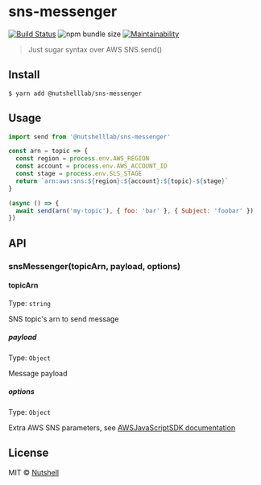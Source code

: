 # sns-messenger
[![Build Status](https://travis-ci.org/nutshell-lab/sns-messenger.svg?branch=master)](https://travis-ci.org/nutshell-lab/sns-messenger) ![npm bundle size](https://img.shields.io/bundlephobia/min/@nutshelllab/sns-messenger.svg) [![Maintainability](https://api.codeclimate.com/v1/badges/10d58a30e59d0062f915/maintainability)](https://codeclimate.com/github/nutshell-lab/sns-messenger/maintainability)

> Just sugar syntax over AWS SNS.send()


## Install

```
$ yarn add @nutshelllab/sns-messenger
```


## Usage

```js
import send from '@nutshelllab/sns-messenger'

const arn = topic => {
  const region = process.env.AWS_REGION
  const account = process.env.AWS_ACCOUNT_ID
  const stage = process.env.SLS_STAGE
  return `arn:aws:sns:${region}:${account}:${topic}-${stage}`
}

(async () => {
  await send(arn('my-topic'), { foo: 'bar' }, { Subject: 'foobar' })
})
```


## API

### snsMessenger(topicArn, payload, options)

#### topicArn

Type: `string`

SNS topic's arn to send message

##### payload

Type: `Object`

Message payload

##### options

Type: `Object`

Extra AWS SNS parameters, see [AWSJavaScriptSDK documentation](https://docs.aws.amazon.com/AWSJavaScriptSDK/latest/AWS/SNS.html#publish-property)


## License

MIT © [Nutshell](https://nutshell-lab.com)
